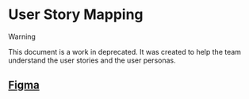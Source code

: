 # User Story Mapping

> [!WARNING]
> This document is a work in deprecated.
> It was created to help the team understand the user stories and the user personas.

## [Figma](https://www.figma.com/file/IXTfelD7CSFbR3eUXf6en8/Untitled?type=design&node-id=0%3A1&mode=design&t=WJ5PI21YfxwIfxlt-1)
